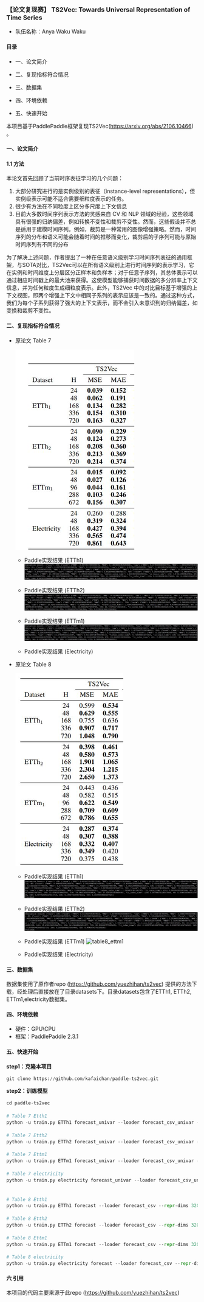 ### 【论文复现赛】 TS2Vec: Towards Universal Representation of Time Series

* 队伍名称：Anya Waku Waku

#### 目录

* 一、论文简介

* 二、复现指标符合情况

* 三、数据集

* 四、环境依赖

* 五、快速开始


本项目基于PaddlePaddle框架复现TS2Vec(https://arxiv.org/abs/2106.10466) 。



#### 一、论文简介

#### 1.1 方法
本论文首先回顾了当前时序表征学习的几个问题：
1. 大部分研究进行的是实例级别的表征（instance-level representations），但实例级表示可能不适合需要细粒度表示的任务。 
2. 很少有方法在不同粒度上区分多尺度上下文信息
3. 目前大多数时间序列表示方法的灵感来自 CV 和 NLP 领域的经验，这些领域具有很强的归纳偏差，例如转换不变性和裁剪不变性。然而，这些假设并不总是适用于建模时间序列。例如，裁剪是一种常用的图像增强策略。然而，时间序列的分布和语义可能会随着时间的推移而变化，裁剪后的子序列可能与原始时间序列有不同的分布

为了解决上述问题，作者提出了一种在任意语义级别学习时间序列表征的通用框架，与SOTA对比，TS2Vec可以在所有语义级别上进行时间序列的表示学习，它在实例和时间维度上分层区分正样本和负样本；对于任意子序列，其总体表示可以通过相应时间戳上的最大池来获得。这使模型能够捕获时间数据的多分辨率上下文信息，并为任何粒度生成细粒度表示。此外，TS2Vec 中的对比目标基于增强的上下文视图，即两个增强上下文中相同子系列的表示应该是一致的。通过这种方式，我们为每个子系列获得了强大的上下文表示，而不会引入未意识到的归纳偏差，如变换和裁剪不变性。


#### 二、复现指标符合情况
* 原论文 Table 7

  ![ori_tab7](imgs/ori_tab7.JPG)

  * Paddle实现结果 (ETTh1)
  ![table7_etth1](imgs/table7_etth1.JPG)

  * Paddle实现结果 (ETTh2)
  ![table7_etth2](imgs/table7_etth2.JPG)

  * Paddle实现结果 (ETTm1)
  ![table7_ettm1](imgs/table7_ettm1.JPG)

  * Paddle实现结果 (Electricity)

* 原论文 Table 8

  ![ori_tab8](imgs/ori_tab8.JPG)

  * Paddle实现结果 (ETTh1)
  ![table8_etth1](imgs/table8_etth1.JPG)

  * Paddle实现结果 (ETTh2)
  ![table8_etth2](imgs/table8_etth2.JPG)

  * Paddle实现结果 (ETTm1)
  ![table8_ettm1]()

  * Paddle实现结果 (Electricity)



#### 三、数据集
数据集使用了原作者repo (https://github.com/yuezhihan/ts2vec) 提供的方法下载，经处理后直接放在了目录datasets下。目录datasets包含了ETTh1, ETTh2, ETTm1,electricity数据集。

#### 四、环境依赖
* 硬件：GPU\CPU
* 框架：PaddlePaddle 2.3.1


#### 五、快速开始

**step1：克隆本项目**
```python
git clone https://github.com/kafaichan/paddle-ts2vec.git
```

**step2：训练模型**
```python
cd paddle-ts2vec

# Table 7 Etth1
python -u train.py ETTh1 forecast_univar --loader forecast_csv_univar --repr-dims 320 --eval

# Table 7 Etth2
python -u train.py ETTh2 forecast_univar --loader forecast_csv_univar --repr-dims 320 --eval

# Table 7 Ettm1
python -u train.py ETTm1 forecast_univar --loader forecast_csv_univar --repr-dims 320 --eval

# Table 7 electricity
python -u train.py electricity forecast_univar --loader forecast_csv_univar --repr-dims 320 --eval


# Table 8 Etth1
python -u train.py ETTh1 forecast --loader forecast_csv --repr-dims 320 --eval

# Table 8 Etth2
python -u train.py ETTh2 forecast --loader forecast_csv --repr-dims 320 --eval

# Table 8 Ettm1
python -u train.py ETTm1 forecast --loader forecast_csv --repr-dims 320 --eval

# Table 8 electricity
python -u train.py electricity forecast --loader forecast_csv --repr-dims 320 --eval
```


#### 六 引用
本项目的代码主要来源于此repo (https://github.com/yuezhihan/ts2vec)